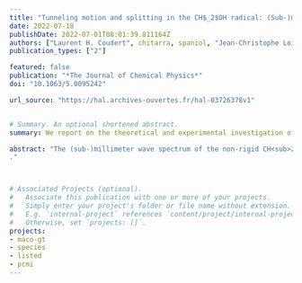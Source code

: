 ```yaml
---
title: "Tunneling motion and splitting in the CH$_2$OH radical: (Sub-)millimeter wave spectrum analysis"
date: 2022-07-18
publishDate: 2022-07-01T08:01:39.811164Z
authors: ["Laurent H. Coudert", chitarra, spaniol, "Jean-Christophe Loison", martin-drumel, pirali]
publication_types: ["2"]

featured: false
publication: "*The Journal of Chemical Physics*"
doi: "10.1063/5.0095242"

url_source: "https://hal.archives-ouvertes.fr/hal-03726378v1"


# Summary. An optional shortened abstract.
summary: We report on the theoretical and experimental investigation of the CH<sub>2</sub>OH radical pure rotational spectrum in the (sub-)millimeter wave domain.

abstract: "The (sub-)millimeter wave spectrum of the non-rigid CH<sub>2</sub>OH radical is investigated both experimentally and theoretically. Ab initio calculations are carried out to quantitatively characterize its potential energy surface as a function of the two large amplitude H<sub>1</sub>COH and H<sub>2</sub>COH dihedral angles. It is shown that the radical displays a large amplitude torsional-like motion of its CH<sub>2</sub> group with respect to the OH group. The rotation-torsion levels computed with the help of a 4D Hamiltonian accounting for this torsional-like motion and for the overall rotation exhibit a tunneling splitting, in agreement with recent experimental investigations, and a strong rotational dependence of this tunneling splitting on the rotational quantum number <i>K<sub>a</sub></i> due to the rotation–torsion Coriolis coupling. Based on an internal axis method approach, a fitting Hamiltonian accounting for tunneling effects and for the fine and hyperfine structure is built and applied to the fitting of the new (sub)-millimeter wave transitions measured in this work along with previously available high-resolution data. 778 frequencies and wavenumbers are reproduced with a unitless standard deviation of 0.79 using 27 parameters. The <i>N>/i> = 0 tunneling splitting, which could not be determined unambiguously in the previous high-resolution investigations, is determined based on its rotational dependence.
."



# Associated Projects (optional).
#   Associate this publication with one or more of your projects.
#   Simply enter your project's folder or file name without extension.
#   E.g. `internal-project` references `content/project/internal-project/index.md`.
#   Otherwise, set `projects: []`.
projects:
- maco-gt
- species
- listed
- pcmi
---
```



